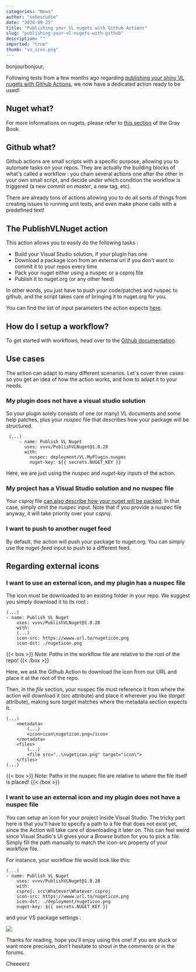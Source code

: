 ```yaml
---
categories: "News"
author: "sebescudie"
date: "2020-09-25"
title: "Publishing your VL nugets with Github Actions"
slug: "publishing-your-vl-nugets-with-github"
description: ""
imported: "true"
thumb: "vs_icon.png"
---
```



bonjourbonjour,

Following tests from a few months ago regarding [publishing your shiny VL nugets with Github Actions](https://discourse.vvvv.org/t/pushing-plugin-to-nuget-gallery-with-github-actions/18442), we now have a dedicated action ready to be used!

##  Nuget what?
For more informations on nugets, please refer to [this section](https://thegraybook.vvvv.org/reference/libraries/creating.html?q=nuget) of the Gray Book.

##  Github what?
Github actions are small scripts with a specific purpose, allowing you to automate tasks on your repos. They are actually the building blocks of what's called a workflow : you chain several actions one after the other in your own small script, and decide under which condition the workflow is triggered (a new commit on *master*, a new tag, etc).

There are already tons of actions allowing you to do all sorts of things from creating issues to running unit tests, and even make phone calls with a predefined text!

##  The PublishVLNuget action
This action allows you to easily do the following tasks :
 
* Build your Visual Studio solution, if your plugin has one
* Download a package icon from an external url if you don't want to commit it to your repos every time
* Pack your nuget either using a  nuspec or a  csproj file
* Publish it to nuget.org (or any other feed)

In other words, you just have to push your code/patches and nuspec to github, and the script takes care of bringing it to nuget.org for you.

You can find the list of input parameters the action expects [here](https://github.com/vvvv/PublishVLNuget#inputs).

##  How do I setup a workflow?
To get started with workflows, head over to the [Github documentation](https://docs.github.com/en/actions/configuring-and-managing-workflows/configuring-a-workflow).

##  Use cases
The action can adapt to many different scenarios. Let's cover three cases so you get an idea of how the action works, and how to adapt it to your needs.

###  My plugin does not have a visual studio solution
So your plugin solely consists of one (or many) VL documents and some help patches, plus your *nuspec* file that describes how your package will be structured.

```
 (...) 
     - name: Publish VL Nuget
       uses: vvvv/PublishVLNuget@1.0.28
       with:
         nuspec: deployment/VL.MyPlugin.nuspec
         nuget-key: ${{ secrets.NUGET_KEY }}
```

Here, we are just using the *nuspec* and *nuget-key* inputs of the action.

###  My project has a Visual Studio solution and no nuspec file
Your *csproj* file [can also describe how your nuget will be packed](https://docs.microsoft.com/en-us/nuget/create-packages/creating-a-package-msbuild#set-properties). In that case, simply omit the  *nuspec* input. Note that if you provide a *nuspec* file anyway, it will take priority over your  *csproj*.

###  I want to push to another nuget feed
By default, the action will push your package to nuget.org. You can simply use the *nuget-feed* input to push to a different feed.

##  Regarding external icons
###  I want to use an external icon, and my plugin has a nuspec file
The icon must be downloaded to an existing folder in your repo. We suggest you simply download it to its root :


```
(...)
- name: Publish VL Nuget
    uses: vvvv/PublishVLNuget@1.0.28
    with:
    (...)
    icon-src: https://wwww.url.to/nugeticon.png
    icon-dst: ./nugeticon.png
```


{{< box >}}
Note:
Paths in the workflow file are relative to the root of the repo!
{{< /box >}}

Here, we ask the Github Action to download the icon from our URL and place it at the root of the repo.

Then, in the *file* section, your nuspec file must reference it from where the action will download it (*src* attribute) and place it wherever you like (*target* attribute), making sure *target* matches where the  metadata section expects it.


```
(...)
    <metadata>
        (...)
        <icon>icon\nugeticon.png</icon>
    </metadata>
    <files>
        (...)
        <file src="..\nugeticon.png" target="icon\">
    </files>
(...)
```

{{< box >}}
Note:
Paths in the nuspec file are relative to where the file itself is placed!
{{< /box >}}

###  I want to use an external icon and my plugin does not have a nuspec file
You can setup an icon for your project inside Visual Studio. The tricky part here is that you'll have to specify a path to a file that does not exist yet, since the Action will take care of downloading it later on. This can feel weird since Visual Studio's UI gives your a *Browse* button for you to pick a file. Simply fill the path manually to match the  icon-src property of your workflow file.

For instance, your workflow file would look like this:


```
(...)
- name: Publish VL Nuget
    uses: vvvv/PublishVLNuget@1.0.28
    with:
    csproj: src\Whatever\Whatever.csproj
    icon-src: https://wwww.url.to/nugeticon.png
    icon-dst: ./deployment/nugeticon.png
    nuget-key: ${{ secrets.NUGET_KEY }}
```


and your VS package settings :

![](vs_icon.png) 

Thanks for reading, hope you'll enjoy using this one! If you are stuck or want more precision, don't hesitate to shout in the comments or in the forums.

Cheeeerz